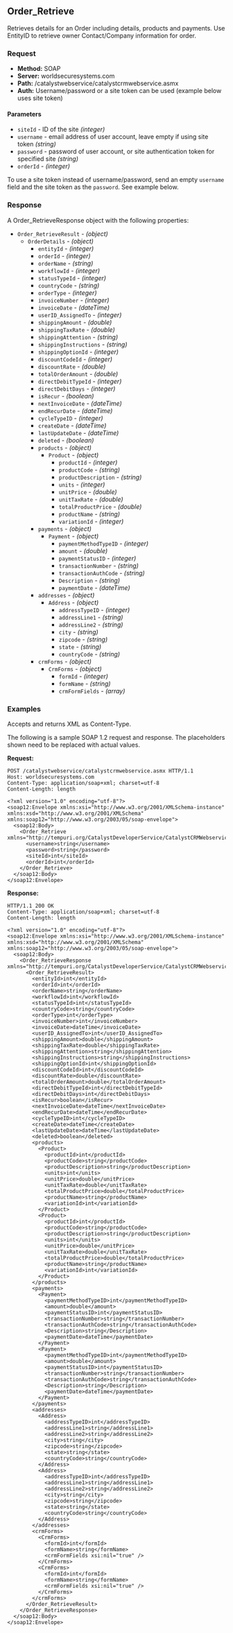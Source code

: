 ## Order_Retrieve

Retrieves details for an Order including details, products and payments. Use EntityID to retrieve owner Contact/Company information for order.

### Request

* **Method:** SOAP
* **Server:** worldsecuresystems.com
* **Path:** /catalystwebservice/catalystcrmwebservice.asmx
* **Auth:** Username/password or a site token can be used (example below uses site token)

#### Parameters

* `siteId` - ID of the site *(integer)*
* `username` - email address of user account, leave empty if using site token *(string)*
* `password` - password of user account, or site authentication token for specified site *(string)*
* `orderId` - *(integer)*

To use a site token instead of username/password, send an empty `username` field and the site token as the `password`. See example below.

### Response

A Order_RetrieveResponse object with the following properties:

* `Order_RetrieveResult` - *(object)*
	* `OrderDetails` - *(object)*
		* `entityId` - *(integer)*
		* `orderId` - *(integer)*
		* `orderName` - *(string)*
		* `workflowId` - *(integer)*
		* `statusTypeId` - *(integer)*
		* `countryCode` - *(string)*
		* `orderType` - *(integer)*
		* `invoiceNumber` - *(integer)*
		* `invoiceDate` - *(dateTime)*
		* `userID_AssignedTo` - *(integer)*
		* `shippingAmount` - *(double)*
		* `shippingTaxRate` - *(double)*
		* `shippingAttention` - *(string)*
		* `shippingInstructions` - *(string)*
		* `shippingOptionId` - *(integer)*
		* `discountCodeId` - *(integer)*
		* `discountRate` - *(double)*
		* `totalOrderAmount` - *(double)*
		* `directDebitTypeId` - *(integer)*
		* `directDebitDays` - *(integer)*
		* `isRecur` - *(boolean)*
		* `nextInvoiceDate` - *(dateTime)*
		* `endRecurDate` - *(dateTime)*
		* `cycleTypeID` - *(integer)*
		* `createDate` - *(dateTime)*	
		* `lastUpdateDate` - *(dateTime)*	
		* `deleted` - *(boolean)*	
		* `products` - *(object)*
			* `Product` - *(object)*
				* `productId` - *(integer)*
				* `productCode` - *(string)*
				* `productDescription` - *(string)*
				* `units` - *(integer)*
				* `unitPrice` - *(double)*
				* `unitTaxRate` - *(double)*
				* `totalProductPrice` - *(double)*
				* `productName` - *(string)*
				* `variationId` - *(integer)*	
		* `payments` - *(object)*	
			* `Payment` - *(object)*
				* `paymentMethodTypeID` - *(integer)*
				* `amount` - *(double)*
				* `paymentStatusID` - *(integer)*
				* `transactionNumber` - *(string)*
				* `transactionAuthCode` - *(string)*
				* `Description` - *(string)*
				* `paymentDate` - *(dateTime)*
		* `addresses` - *(object)*
			* `Address` - *(object)*
				* `addressTypeID` - *(integer)*
				* `addressLine1` - *(string)*
				* `addressLine2` - *(string)*
				* `city` - *(string)*
				* `zipcode` - *(string)*
				* `state` - *(string)*
				* `countryCode` - *(string)*
		* `crmForms` - *(object)*
			* `CrmForms` - *(object)*
				* `formId` - *(integer)*
				* `formName` - *(string)*
				* `crmFormFields` - *(array)*	

### Examples

Accepts and returns XML as Content-Type. 

The following is a sample SOAP 1.2 request and response. The placeholders shown need to be replaced with actual values.

**Request:**
~~~
POST /catalystwebservice/catalystcrmwebservice.asmx HTTP/1.1
Host: worldsecuresystems.com
Content-Type: application/soap+xml; charset=utf-8
Content-Length: length

<?xml version="1.0" encoding="utf-8"?>
<soap12:Envelope xmlns:xsi="http://www.w3.org/2001/XMLSchema-instance" xmlns:xsd="http://www.w3.org/2001/XMLSchema" xmlns:soap12="http://www.w3.org/2003/05/soap-envelope">
  <soap12:Body>
    <Order_Retrieve xmlns="http://tempuri.org/CatalystDeveloperService/CatalystCRMWebservice">
      <username>string</username>
      <password>string</password>
      <siteId>int</siteId>
      <orderId>int</orderId>
    </Order_Retrieve>
  </soap12:Body>
</soap12:Envelope>
~~~

**Response:**
~~~
HTTP/1.1 200 OK
Content-Type: application/soap+xml; charset=utf-8
Content-Length: length

<?xml version="1.0" encoding="utf-8"?>
<soap12:Envelope xmlns:xsi="http://www.w3.org/2001/XMLSchema-instance" xmlns:xsd="http://www.w3.org/2001/XMLSchema" xmlns:soap12="http://www.w3.org/2003/05/soap-envelope">
  <soap12:Body>
    <Order_RetrieveResponse xmlns="http://tempuri.org/CatalystDeveloperService/CatalystCRMWebservice">
      <Order_RetrieveResult>
        <entityId>int</entityId>
        <orderId>int</orderId>
        <orderName>string</orderName>
        <workflowId>int</workflowId>
        <statusTypeId>int</statusTypeId>
        <countryCode>string</countryCode>
        <orderType>int</orderType>
        <invoiceNumber>int</invoiceNumber>
        <invoiceDate>dateTime</invoiceDate>
        <userID_AssignedTo>int</userID_AssignedTo>
        <shippingAmount>double</shippingAmount>
        <shippingTaxRate>double</shippingTaxRate>
        <shippingAttention>string</shippingAttention>
        <shippingInstructions>string</shippingInstructions>
        <shippingOptionId>int</shippingOptionId>
        <discountCodeId>int</discountCodeId>
        <discountRate>double</discountRate>
        <totalOrderAmount>double</totalOrderAmount>
        <directDebitTypeId>int</directDebitTypeId>
        <directDebitDays>int</directDebitDays>
        <isRecur>boolean</isRecur>
        <nextInvoiceDate>dateTime</nextInvoiceDate>
        <endRecurDate>dateTime</endRecurDate>
        <cycleTypeID>int</cycleTypeID>
        <createDate>dateTime</createDate>
        <lastUpdateDate>dateTime</lastUpdateDate>
        <deleted>boolean</deleted>
        <products>
          <Product>
            <productId>int</productId>
            <productCode>string</productCode>
            <productDescription>string</productDescription>
            <units>int</units>
            <unitPrice>double</unitPrice>
            <unitTaxRate>double</unitTaxRate>
            <totalProductPrice>double</totalProductPrice>
            <productName>string</productName>
            <variationId>int</variationId>
          </Product>
          <Product>
            <productId>int</productId>
            <productCode>string</productCode>
            <productDescription>string</productDescription>
            <units>int</units>
            <unitPrice>double</unitPrice>
            <unitTaxRate>double</unitTaxRate>
            <totalProductPrice>double</totalProductPrice>
            <productName>string</productName>
            <variationId>int</variationId>
          </Product>
        </products>
        <payments>
          <Payment>
            <paymentMethodTypeID>int</paymentMethodTypeID>
            <amount>double</amount>
            <paymentStatusID>int</paymentStatusID>
            <transactionNumber>string</transactionNumber>
            <transactionAuthCode>string</transactionAuthCode>
            <Description>string</Description>
            <paymentDate>dateTime</paymentDate>
          </Payment>
          <Payment>
            <paymentMethodTypeID>int</paymentMethodTypeID>
            <amount>double</amount>
            <paymentStatusID>int</paymentStatusID>
            <transactionNumber>string</transactionNumber>
            <transactionAuthCode>string</transactionAuthCode>
            <Description>string</Description>
            <paymentDate>dateTime</paymentDate>
          </Payment>
        </payments>
        <addresses>
          <Address>
            <addressTypeID>int</addressTypeID>
            <addressLine1>string</addressLine1>
            <addressLine2>string</addressLine2>
            <city>string</city>
            <zipcode>string</zipcode>
            <state>string</state>
            <countryCode>string</countryCode>
          </Address>
          <Address>
            <addressTypeID>int</addressTypeID>
            <addressLine1>string</addressLine1>
            <addressLine2>string</addressLine2>
            <city>string</city>
            <zipcode>string</zipcode>
            <state>string</state>
            <countryCode>string</countryCode>
          </Address>
        </addresses>
        <crmForms>
          <CrmForms>
            <formId>int</formId>
            <formName>string</formName>
            <crmFormFields xsi:nil="true" />
          </CrmForms>
          <CrmForms>
            <formId>int</formId>
            <formName>string</formName>
            <crmFormFields xsi:nil="true" />
          </CrmForms>
        </crmForms>
      </Order_RetrieveResult>
    </Order_RetrieveResponse>
  </soap12:Body>
</soap12:Envelope>
~~~
